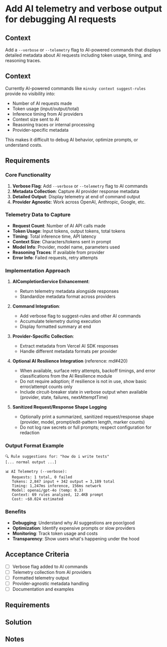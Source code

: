 # Add AI telemetry and verbose output for debugging AI requests

## Context

Add a `--verbose` or `--telemetry` flag to AI-powered commands that displays detailed metadata about AI requests including token usage, timing, and reasoning traces.

## Context

Currently AI-powered commands like `minsky context suggest-rules` provide no visibility into:

- Number of AI requests made
- Token usage (input/output/total)
- Inference timing from AI providers
- Context size sent to AI
- Reasoning traces or internal processing
- Provider-specific metadata

This makes it difficult to debug AI behavior, optimize prompts, or understand costs.

## Requirements

### Core Functionality

1. **Verbose Flag**: Add `--verbose` or `--telemetry` flag to AI commands
2. **Metadata Collection**: Capture AI provider response metadata
3. **Detailed Output**: Display telemetry at end of command output
4. **Provider Agnostic**: Work across OpenAI, Anthropic, Google, etc.

### Telemetry Data to Capture

- **Request Count**: Number of AI API calls made
- **Token Usage**: Input tokens, output tokens, total tokens
- **Timing**: Total inference time, API latency
- **Context Size**: Characters/tokens sent in prompt
- **Model Info**: Provider, model name, parameters used
- **Reasoning Traces**: If available from provider
- **Error Info**: Failed requests, retry attempts

### Implementation Approach

1. **AICompletionService Enhancement**:
   - Return telemetry metadata alongside responses
   - Standardize metadata format across providers
2. **Command Integration**:
   - Add verbose flag to suggest-rules and other AI commands
   - Accumulate telemetry during execution
   - Display formatted summary at end
3. **Provider-Specific Collection**:

   - Extract metadata from Vercel AI SDK responses
   - Handle different metadata formats per provider

4. **Optional AI Resilience Integration** (reference: md#420)

   - When available, surface retry attempts, backoff timings, and error classifications from the AI Resilience module
   - Do not require adoption; if resilience is not in use, show basic error/attempt counts only
   - Include circuit-breaker state in verbose output when available (provider, state, failures, nextAttemptTime)

5. **Sanitized Request/Response Shape Logging**
   - Optionally print a summarized, sanitized request/response shape (provider, model, prompt/edit-pattern length, marker counts)
   - Do not log raw secrets or full prompts; respect configuration for redaction

### Output Format Example

```
🔍 Rule suggestions for: "how do i write tests"
[... normal output ...]

📊 AI Telemetry (--verbose):
   Requests: 1 total, 0 failed
   Tokens: 2,847 input + 342 output = 3,189 total
   Timing: 1,247ms inference, 156ms network
   Model: openai/gpt-4o (temp: 0.3)
   Context: 69 rules analyzed, 12.4KB prompt
   Cost: ~$0.024 estimated
```

### Benefits

- **Debugging**: Understand why AI suggestions are poor/good
- **Optimization**: Identify expensive prompts or slow providers
- **Monitoring**: Track token usage and costs
- **Transparency**: Show users what's happening under the hood

## Acceptance Criteria

- [ ] Verbose flag added to AI commands
- [ ] Telemetry collection from AI providers
- [ ] Formatted telemetry output
- [ ] Provider-agnostic metadata handling
- [ ] Documentation and examples

## Requirements

## Solution

## Notes
